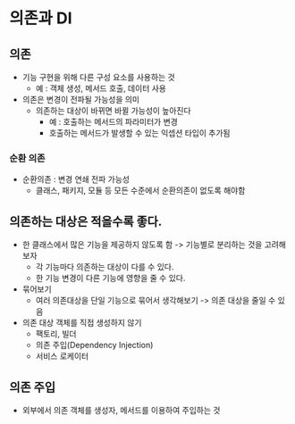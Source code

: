 # 의존과 DI

## 의존
- 기능 구현을 위해 다른 구성 요소를 사용하는 것
  - 예 : 객체 생성, 메서드 호출, 데이터 사용
- 의존은 변경이 전파될 가능성을 의미
  - 의존하는 대상이 바뀌면 바뀔 가능성이 높아진다
    - 예 : 호출하는 메서드의 파라미터가 변경
    - 호출하는 메서드가 발생할 수 있는 익셉션 타입이 추가됨

### 순환 의존
- 순환의존 : 변경 연쇄 전파 가능성
  - 클래스, 패키지, 모듈 등 모든 수준에서 순환의존이 없도록 해야함

## 의존하는 대상은 적을수록 좋다.
- 한 클래스에서 많은 기능을 제공하지 않도록 함 -> 기능별로 분리하는 것을 고려해보자 
  - 각 기능마다 의존하는 대상이 다를 수 있다.
  - 한 기능 변경이 다른 기능에 영향을 줄 수 있다.
- 묶어보기
  - 여러 의존대상을 단일 기능으로 묶어서 생각해보기 -> 의존 대상을 줄일 수 있음
- 의존 대상 객체를 직접 생성하지 않기
  - 팩토리, 빌더
  - 의존 주입(Dependency Injection)
  - 서비스 로케이터


## 의존 주입
- 외부에서 의존 객체를 생성자, 메서드를 이용하여 주입하는 것